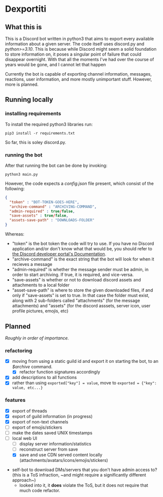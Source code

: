 # Dexportiti
## What this is
This is a Discord bot written in python3 that aims to export every available information about a given server. The code itself uses discord.py and *python>=3.10*. This is because while Discord might seem a solid foundation to store information on, it poses a singular point of failure that could disappear overnight. With that all the moments I've had over the course of years would be gone, and I cannot let that happen

Currently the bot is capable of exporting channel information, messages, reactions, user information, and more mostly unimportant stuff. However, more is planned.

## Running locally
### installing requirements
To install the required python3 libraries run:
```console
pip3 install -r requirements.txt
```
So far, this is soley discord.py.
### running the bot
After that running the bot can be done by invoking:
```console
python3 main.py
```
However, the code expects a *config.json* file present, which consist of the following:
```json
{
  "token" : "BOT-TOKEN-GOES-HERE",
  "archive-command" : "ARCHIVING-COMMAND",
  "admin-required" : true/false,
  "save-assets" : true/false,
  "assets-save-path" : "DOWNLOADS-FOLDER"
}
```
Whereas:
- "token" is the bot token the code will try to use. If you have no Discord application and/or don't know what that would be, you should refer to [the Discord developer portal's Documentation](https://discord.com/developers/docs/intro).
- "archive-command" is the exact string that the bot will look for when it recieves a message
- "admin-required" is whether the message sender must be admin, in order to start archiving. If true, it is required, and vice-versa.
- "save-assets" is whether or not to download discord assets and attachments to a local folder
- "asset-save-path" is where to store the given downloaded files, if and only if "save-assets" is set to true. In that case the folder must exist, along with 2 sub-folders called "attachments" (for the message attachments) and "assets" (for the discord asssets, server icon, user profile pictures, emojis, etc)

## Planned
*Roughly in order of importance.*
### refactoring
- [X] moving from using a static guild id and export it on starting the bot, to an *$archive* command.
  - [X] refactor function signatures accordingly
- [X] add descriptions to all functions
- [X] rather than using `exported["key"] = value`, move to `exported = {"key": value, etc...}`
### features
- [X] export of threads
- [X] export of guild information (in progress)
- [X] export of non-text channels
- [ ] export of emojis/stickers
- [ ] make the dates saved UNIX timestamps
- [ ] local web UI
  - [ ] display server information/statistics
  - [ ] reconstruct server from save
  - [X] save and use CDN served content locally (attachments/avatars/icons/emojis/stickers)

* self-bot to download DMs/servers that you don't have admin access to? (this is a ToS infraction, ~and might require a significantly different approach~)
  * looked into it, it **does** violate the ToS, but it does not require that much code refactor.
